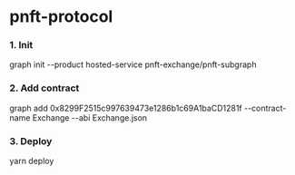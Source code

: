 # pnft-protocol

### 1. Init 

graph init --product hosted-service  pnft-exchange/pnft-subgraph

### 2. Add contract 

graph add 0x8299F2515c997639473e1286b1c69A1baCD1281f --contract-name Exchange --abi  Exchange.json

### 3. Deploy

yarn deploy

